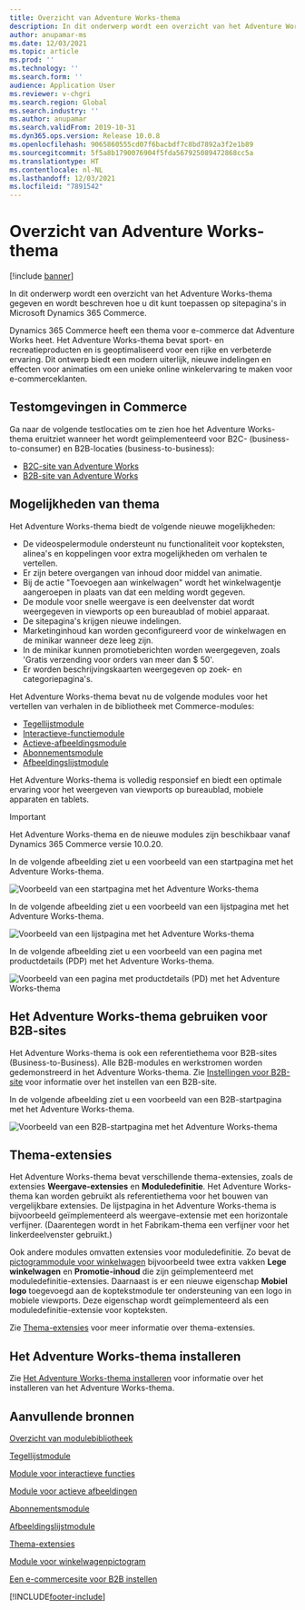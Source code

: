 ```yaml
---
title: Overzicht van Adventure Works-thema
description: In dit onderwerp wordt een overzicht van het Adventure Works-thema gegeven en wordt beschreven hoe u dit kunt toepassen op sitepagina's in Microsoft Dynamics 365 Commerce.
author: anupamar-ms
ms.date: 12/03/2021
ms.topic: article
ms.prod: ''
ms.technology: ''
ms.search.form: ''
audience: Application User
ms.reviewer: v-chgri
ms.search.region: Global
ms.search.industry: ''
ms.author: anupamar
ms.search.validFrom: 2019-10-31
ms.dyn365.ops.version: Release 10.0.8
ms.openlocfilehash: 9065860555cd07f6bacbdf7c8bd7892a3f2e1b89
ms.sourcegitcommit: 5f5a8b1790076904f5fda567925089472868cc5a
ms.translationtype: HT
ms.contentlocale: nl-NL
ms.lasthandoff: 12/03/2021
ms.locfileid: "7891542"
---
```

# <a name="adventure-works-theme-overview"></a>Overzicht van Adventure Works-thema

[!include [banner](includes/banner.md)]

In dit onderwerp wordt een overzicht van het Adventure Works-thema gegeven en wordt beschreven hoe u dit kunt toepassen op sitepagina's in Microsoft Dynamics 365 Commerce.

Dynamics 365 Commerce heeft een thema voor e-commerce dat Adventure Works heet. Het Adventure Works-thema bevat sport- en recreatieproducten en is geoptimaliseerd voor een rijke en verbeterde ervaring. Dit ontwerp biedt een modern uiterlijk, nieuwe indelingen en effecten voor animaties om een unieke online winkelervaring te maken voor e-commerceklanten.

## <a name="trial-environments-in-commerce"></a>Testomgevingen in Commerce

Ga naar de volgende testlocaties om te zien hoe het Adventure Works-thema eruitziet wanneer het wordt geïmplementeerd voor B2C- (business-to-consumer) en B2B-locaties (business-to-business):

- [B2C-site van Adventure Works](https://www.adventure-works.com/)
- [B2B-site van Adventure Works](https://www.adventure-works.com/business)

## <a name="theme-capabilities"></a>Mogelijkheden van thema

Het Adventure Works-thema biedt de volgende nieuwe mogelijkheden:

- De videospelermodule ondersteunt nu functionaliteit voor kopteksten, alinea's en koppelingen voor extra mogelijkheden om verhalen te vertellen.
- Er zijn betere overgangen van inhoud door middel van animatie.
- Bij de actie "Toevoegen aan winkelwagen" wordt het winkelwagentje aangeroepen in plaats van dat een melding wordt gegeven.
- De module voor snelle weergave is een deelvenster dat wordt weergegeven in viewports op een bureaublad of mobiel apparaat.
- De sitepagina's krijgen nieuwe indelingen. 
- Marketinginhoud kan worden geconfigureerd voor de winkelwagen en de minikar wanneer deze leeg zijn.
- In de minikar kunnen promotieberichten worden weergegeven, zoals 'Gratis verzending voor orders van meer dan $ 50'.
- Er worden beschrijvingskaarten weergegeven op zoek- en categoriepagina's.

Het Adventure Works-thema bevat nu de volgende modules voor het vertellen van verhalen in de bibliotheek met Commerce-modules:

- [Tegellijstmodule](tile-list-module.md)
- [Interactieve-functiemodule](interactive-feature-module.md)
- [Actieve-afbeeldingsmodule](active-image-module.md)
- [Abonnementsmodule](subscribe-module.md)
- [Afbeeldingslijstmodule](image-list-module.md)

Het Adventure Works-thema is volledig responsief en biedt een optimale ervaring voor het weergeven van viewports op bureaublad, mobiele apparaten en tablets.

> [!IMPORTANT]
> Het Adventure Works-thema en de nieuwe modules zijn beschikbaar vanaf Dynamics 365 Commerce versie 10.0.20.

In de volgende afbeelding ziet u een voorbeeld van een startpagina met het Adventure Works-thema.

![Voorbeeld van een startpagina met het Adventure Works-thema](./media/aw_b2c.PNG)

In de volgende afbeelding ziet u een voorbeeld van een lijstpagina met het Adventure Works-thema.

![Voorbeeld van een lijstpagina met het Adventure Works-thema](./media/Aw_list.PNG)

In de volgende afbeelding ziet u een voorbeeld van een pagina met productdetails (PDP) met het Adventure Works-thema.

![Voorbeeld van een pagina met productdetails (PD) met het Adventure Works-thema](./media/aw_pdp.PNG)

## <a name="use-the-adventure-works-theme-for-b2b-sites"></a>Het Adventure Works-thema gebruiken voor B2B-sites

Het Adventure Works-thema is ook een referentiethema voor B2B-sites (Business-to-Business). Alle B2B-modules en werkstromen worden gedemonstreerd in het Adventure Works-thema. Zie [Instellingen voor B2B-site](./b2b/set-up-b2b-site.md) voor informatie over het instellen van een B2B-site.

In de volgende afbeelding ziet u een voorbeeld van een B2B-startpagina met het Adventure Works-thema.

![Voorbeeld van een B2B-startpagina met het Adventure Works-thema](./media/aw_b2b.PNG)

## <a name="theme-extensions"></a>Thema-extensies

Het Adventure Works-thema bevat verschillende thema-extensies, zoals de extensies **Weergave-extensies** en **Moduledefinitie**. Het Adventure Works-thema kan worden gebruikt als referentiethema voor het bouwen van vergelijkbare extensies. De lijstpagina in het Adventure Works-thema is bijvoorbeeld geïmplementeerd als weergave-extensie met een horizontale verfijner. (Daarentegen wordt in het Fabrikam-thema een verfijner voor het linkerdeelvenster gebruikt.)

Ook andere modules omvatten extensies voor moduledefinitie. Zo bevat de [pictogrammodule voor winkelwagen](cart-icon-module.md) bijvoorbeeld twee extra vakken **Lege winkelwagen** en **Promotie-inhoud** die zijn geïmplementeerd met moduledefinitie-extensies. Daarnaast is er een nieuwe eigenschap **Mobiel logo** toegevoegd aan de koptekstmodule ter ondersteuning van een logo in mobiele viewports. Deze eigenschap wordt geïmplementeerd als een moduledefinitie-extensie voor kopteksten.

Zie [Thema-extensies](e-commerce-extensibility/theme-module-extensions.md) voor meer informatie over thema-extensies.

## <a name="install-the-adventure-works-theme"></a>Het Adventure Works-thema installeren

Zie [Het Adventure Works-thema installeren](install-adventure-works.md) voor informatie over het installeren van het Adventure Works-thema.

## <a name="additional-resources"></a>Aanvullende bronnen

[Overzicht van modulebibliotheek](starter-kit-overview.md)

[Tegellijstmodule](tile-list-module.md)

[Module voor interactieve functies](interactive-feature-module.md)

[Module voor actieve afbeeldingen](active-image-module.md)

[Abonnementsmodule](subscribe-module.md)

[Afbeeldingslijstmodule](image-list-module.md)

[Thema-extensies](e-commerce-extensibility/theme-module-extensions.md)

[Module voor winkelwagenpictogram](cart-icon-module.md)

[Een e-commercesite voor B2B instellen](./b2b/set-up-b2b-site.md)

[!INCLUDE[footer-include](../includes/footer-banner.md)]
